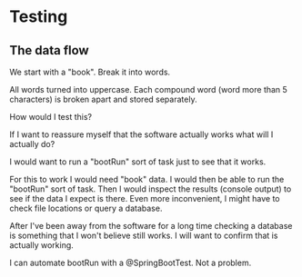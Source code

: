 # Testing

## The data flow
We start with a "book".
Break it into words.

All words turned into uppercase.
Each compound word (word more than 5 characters) is 
broken apart and stored separately.

How would I test this?

If I want to reassure myself that the software actually works
what will I actually do?

I would want to run a "bootRun" sort of task just to see that it works.

For this to work I would need "book" data.
I would then be able to run the "bootRun" sort of task.
Then I would inspect the results (console output)
to see if the data I expect is there.
Even more inconvenient, I might have to check file locations
or query a database.

After I've been away from the software for a long time checking a database
is something that I won't believe still works.  I will want to confirm
that is actually working.

I can automate bootRun with a @SpringBootTest.  Not a problem.